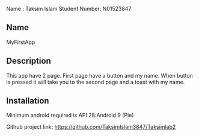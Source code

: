 Name : Taksim Islam Student Number: N01523847 
## Name
MyFirstApp
## Description
This app have 2 page. First page have a button and my name. When button is pressed it will take you to the second page and a toast with my name.
## Installation
Minimum android required is API 28:Android 9 (Pie)


Github project link:
https://github.com/TaksimIslam3847/Taksimlab2


